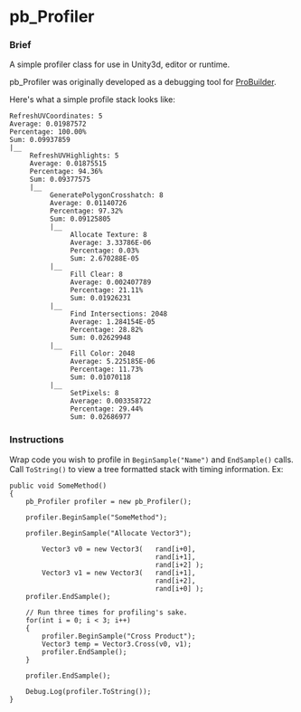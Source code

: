pb_Profiler
===========

### Brief

A simple profiler class for use in Unity3d, editor or runtime.

pb_Profiler was originally developed as a debugging tool for [ProBuilder](http://www.protoolsforunity3d.com/probuilder/).

Here's what a simple profile stack looks like:

	RefreshUVCoordinates: 5
	Average: 0.01987572
	Percentage: 100.00%
	Sum: 0.09937859
	|__
	     RefreshUVHighlights: 5
	     Average: 0.01875515
	     Percentage: 94.36%
	     Sum: 0.09377575
	     |__
	          GeneratePolygonCrosshatch: 8
	          Average: 0.01140726
	          Percentage: 97.32%
	          Sum: 0.09125805
	          |__
	               Allocate Texture: 8
	               Average: 3.33786E-06
	               Percentage: 0.03%
	               Sum: 2.670288E-05
	          |__
	               Fill Clear: 8
	               Average: 0.002407789
	               Percentage: 21.11%
	               Sum: 0.01926231
	          |__
	               Find Intersections: 2048
	               Average: 1.284154E-05
	               Percentage: 28.82%
	               Sum: 0.02629948
	          |__
	               Fill Color: 2048
	               Average: 5.225185E-06
	               Percentage: 11.73%
	               Sum: 0.01070118
	          |__
	               SetPixels: 8
	               Average: 0.003358722
	               Percentage: 29.44%
	               Sum: 0.02686977


### Instructions

Wrap code you wish to profile in `BeginSample("Name")` and `EndSample()` calls.  Call `ToString()` to view a tree formatted stack with timing information.  Ex:

	public void SomeMethod()
	{
		pb_Profiler profiler = new pb_Profiler();
	
		profiler.BeginSample("SomeMethod");
		
		profiler.BeginSample("Allocate Vector3");
	
			Vector3 v0 = new Vector3(	rand[i+0],
										rand[i+1],
										rand[i+2] );
			Vector3 v1 = new Vector3( 	rand[i+1],
										rand[i+2],
										rand[i+0] );
		profiler.EndSample();
	
		// Run three times for profiling's sake.
		for(int i = 0; i < 3; i++)
		{
			profiler.BeginSample("Cross Product");
			Vector3 temp = Vector3.Cross(v0, v1);
			profiler.EndSample();
		}
	
		profiler.EndSample();
	
		Debug.Log(profiler.ToString());
	}
